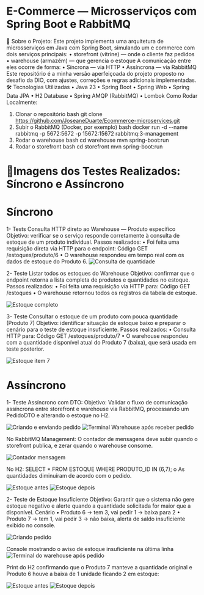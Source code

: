 # E-Commerce — Microsserviços com Spring Boot e RabbitMQ

📌 Sobre o Projeto:
Este projeto implementa uma arquitetura de microsserviços em Java com Spring Boot, simulando um e commerce com dois serviços principais:
•	storefront (vitrine) — onde o cliente faz pedidos
•	warehouse (armazém) — que gerencia o estoque
A comunicação entre eles ocorre de forma:
•	Síncrona — via HTTP
•	Assíncrona — via RabbitMQ
Este repositório é a minha versão aperfeiçoada do projeto proposto no desafio da DIO, com ajustes, correções e regras adicionais implementadas.
🛠 Tecnologias Utilizadas
•	Java 23
•	Spring Boot
•	Spring Web
•	Spring Data JPA
•	H2 Database
•	Spring AMQP (RabbitMQ)
•	Lombok
 Como Rodar Localmente:
1.	Clonar o repositório
bash
git clone https://github.com/JoseaneDuarte/Ecommerce-microservices.git
2.	Subir o RabbitMQ (Docker, por exemplo)
bash
docker run -d --name rabbitmq -p 5672:5672 -p 15672:15672 rabbitmq:3-management
3.	Rodar o warehouse
bash
cd warehouse
mvn spring-boot:run
4.	Rodar o storefront
bash
cd storefront
mvn spring-boot:run

# 📌Imagens dos Testes Realizados: Síncrono e Assíncrono

# Síncrono
1- Tests Consulta HTTP direto ao Warehouse — Produto específico
Objetivo: verificar se o serviço responde corretamente à consulta de estoque de um produto individual.
Passos realizados:
•	Foi feita uma requisição direta via HTTP para o endpoint:
Código
GET /estoques/produto/6
•	O warehouse respondeu em tempo real com os dados de estoque do Produto 6.
![Consulta de quantidade](./assets/Testes%20Pedido%20Síncrono%20consulta%20item.png)

2- Teste Listar todos os estoques do Warehouse
Objetivo: confirmar que o endpoint retorna a lista completa de produtos e quantidades no estoque.
Passos realizados:
•	Foi feita uma requisição via HTTP para:
Código
GET /estoques
•	O warehouse retornou todos os registros da tabela de estoque.

![Estoque completo](/assets/Teste%20Síncrono%20Lista%20Estoque.png)

3- Teste Consultar o estoque de um produto com pouca quantidade (Produto 7)
Objetivo: identificar situação de estoque baixo e preparar o cenário para o teste de estoque insuficiente.
Passos realizados:
•	Consulta HTTP para:
Código
GET /estoques/produto/7
•	O warehouse respondeu com a quantidade disponível atual do Produto 7 (baixa), que será usada em teste posterior.

![Estoque item 7](/assets/Exibido%20estoque%20de%20produto%20id%207.png)


# Assíncrono

1- Teste Assíncrono com DTO:
Objetivo: Validar o fluxo de comunicação assíncrona entre storefront e warehouse via RabbitMQ, processando um PedidoDTO e alterando o estoque no H2.

![Criando e enviando pedido](/assets/Teste%20Assíncrono%20criação%20pedido%202x.png)
![Terminal Warehouse após receber pedido](/assets/Teste%20Assíncrono%20de%20Pedido%20-%20resulta%20terminal.png)

No RabbitMQ Management:
O contador de mensagens deve subir quando o storefront publica, e zerar quando o warehouse consome.

![Contador mensagem](/assets/Contador%20de%20Mensagens.png)

No H2:
         SELECT * FROM ESTOQUE WHERE PRODUTO_ID IN (6,7);
o	As quantidades diminuíram de acordo com o pedido.

![Estoque antes](/assets/Estoque%20do%20warehouse%20quantidades.png)
![Estoque depois](/assets/h2%20Estoque%20warehouse%202.png)

2- Teste de Estoque Insuficiente
Objetivo: Garantir que o sistema não gere estoque negativo e alerte quando a quantidade solicitada for maior que a disponível.
Cenário
•	Produto 6 → tem 3, vai pedir 1 → baixa para 2 
•	Produto 7 → tem 1, vai pedir 3 → não baixa, alerta de saldo insuficiente exibido no console.

![Criando pedido](/assets/Teste%20Assíncrono%20criação%20pedido%202x.png)

Console mostrando o aviso de estoque insuficiente na última linha
![Terminal do warehouse após pedido](/assets/Teste%20Assíncrono%20estoque%20insuficiente%20resultado%20terminal.png)

Print do H2 confirmando que o Produto 7 manteve a quantidade original e Produto 6 houve a baixa de 1 unidade ficando 2 em estoque:

![Estoque antes](/assets/Estoque%20do%20warehouse%20quantidades.png)
![Estoque depois](/assets/h2%20Estoque%20warehouse%201.png)






